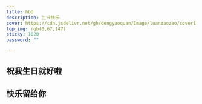 ```yaml
---
title: hbd
description: 生日快乐
cover: https://cdn.jsdelivr.net/gh/dengyaoquan/Image/luanzaozao/cover1.png
top_img: rgb(0,67,147)
sticky: 1020
password: ""

---
```


## 祝我生日就好啦
## 快乐留给你